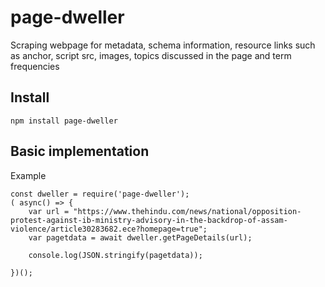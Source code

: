 # page-dweller
Scraping webpage for metadata, schema information, resource links such as anchor, script src, images, topics discussed in the page and term frequencies

## Install

    npm install page-dweller


## Basic implementation

Example 

```
const dweller = require('page-dweller');
( async() => {
    var url = "https://www.thehindu.com/news/national/opposition-protest-against-ib-ministry-advisory-in-the-backdrop-of-assam-violence/article30283682.ece?homepage=true";
    var pagetdata = await dweller.getPageDetails(url);

    console.log(JSON.stringify(pagetdata));

})();
```
